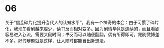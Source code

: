 # 06

关于“信息碎片化提升当代人的认知水平”，我有一个神奇的体会：由于习惯了碎片化，我现在看剧越来越少，读书反而相对变多。因为剧情毕竟是连续的，而且看剧容易进入心流，需要大段时间；书反而可以随便翻翻，偶有所得即可，跟刷微博差不多。好的辩题就是这样，让人随时都能冒出新想法。